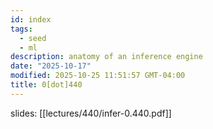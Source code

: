 ```yaml
---
id: index
tags:
  - seed
  - ml
description: anatomy of an inference engine
date: "2025-10-17"
modified: 2025-10-25 11:51:57 GMT-04:00
title: 0[dot]440
---
```


slides: [[lectures/440/infer-0.440.pdf]]
